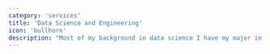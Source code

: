 ```yaml
---
category: 'services'
title: 'Data Science and Engineering'
icon: 'bullhorn'
description: "Most of my background in data science I have my major in college to thank for. Though statistics in software like Python and R is one of the biggest components in my data tool belt, I've also spent considerable time learning tools like MSSQL and MongoDB for business intelligence."
---
```

